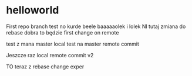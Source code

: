 # helloworld
First repo
branch test no kurde beele
baaaaaolek i lolek
Nl tutaj zmiana do rebase dobra to będzie first change on remote


test z mana master local
test na master
remote commit


Jeszcze raz local
remote commit v2

TO teraz z rebase 
change exper
